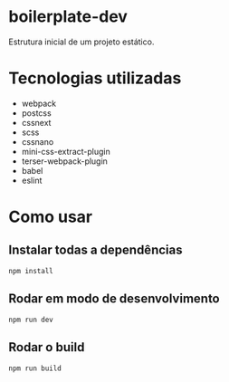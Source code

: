 # boilerplate-dev
Estrutura inicial de um projeto estático.

# Tecnologias utilizadas
* webpack
* postcss
* cssnext
* scss
* cssnano
* mini-css-extract-plugin
* terser-webpack-plugin
* babel
* eslint

# Como usar

## Instalar todas a dependências
```
npm install
```

## Rodar em modo de desenvolvimento
```
npm run dev
```

## Rodar o build
```
npm run build
```
